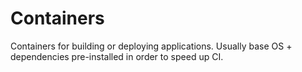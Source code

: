 # Containers

Containers for building or deploying applications. Usually base OS + dependencies pre-installed in order to speed up CI.
